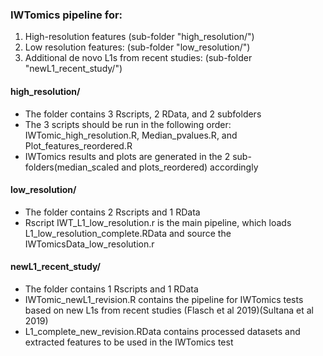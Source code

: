 ### IWTomics pipeline for: 
1. High-resolution features (sub-folder "high_resolution/")
2. Low resolution features: (sub-folder "low_resolution/")
3. Additional de novo L1s from recent studies: (sub-folder "newL1_recent_study/")

#### high_resolution/
- The folder contains 3 Rscripts, 2 RData, and 2 subfolders 
- The 3 scripts should be run in the following order: IWTomic_high_resolution.R, Median_pvalues.R, and Plot_features_reordered.R
- IWTomics results and plots are generated in the 2 sub-folders(median_scaled and plots_reordered) accordingly

#### low_resolution/
- The folder contains 2 Rscripts and 1 RData 
- Rscript IWT_L1_low_resolution.r is the main pipeline, which loads L1_low_resolution_complete.RData and source the IWTomicsData_low_resolution.r

#### newL1_recent_study/
- The folder contains 1 Rscripts and 1 RData 
- IWTomic_newL1_revision.R contains the pipeline for IWTomics tests based on new L1s from recent studies (Flasch et al 2019)(Sultana et al 2019)
- L1_complete_new_revision.RData contains processed datasets and extracted features to be used in the IWTomics test
